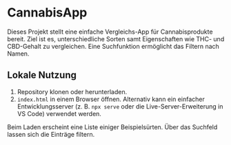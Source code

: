 # CannabisApp

Dieses Projekt stellt eine einfache Vergleichs-App für Cannabisprodukte bereit. 
Ziel ist es, unterschiedliche Sorten samt Eigenschaften wie THC- und CBD-Gehalt 
zu vergleichen. Eine Suchfunktion ermöglicht das Filtern nach Namen.

## Lokale Nutzung

1. Repository klonen oder herunterladen.
2. `index.html` in einem Browser öffnen. Alternativ kann ein einfacher
   Entwicklungsserver (z. B. `npx serve` oder die Live-Server-Erweiterung in VS Code)
   verwendet werden.

Beim Laden erscheint eine Liste einiger Beispielsürten. Über das Suchfeld lassen
sich die Einträge filtern.
